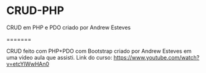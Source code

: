 CRUD-PHP
========

CRUD em PHP e PDO criado por Andrew Esteves

=======

CRUD feito com PHP+PDO com Bootstrap criado por Andrew Esteves em uma video aula que assisti.
Link do curso: https://www.youtube.com/watch?v=etcYlWwHAn0
